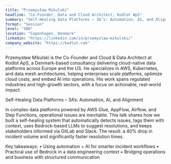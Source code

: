 ```yaml
---
title: "Przemysław Mikulski"
headline: "Co-Founder, Data and Cloud Architect, Kodlot ApS"
summary: "Self-Healing Data Platforms – 3A’s: Automation, AI, and Alignment"
format: "Session"
level: "300"
location: "Copenhagen, Denmark"
linkedin: "https://linkedin.com/in/przemyslaw-mikulski/"
company_website: "https://kodlot.com"
---
```


Przemysław Mikulski is the Co-Founder and Cloud & Data Architect at Kodlot ApS, a Denmark-based consultancy delivering cloud-native data platforms across Europe and the US. He specializes in AWS, Kubernetes, and data mesh architectures, helping enterprises scale platforms, optimize cloud costs, and embed AI into operations. His work spans regulated industries and high-growth sectors, with a focus on actionable, real-world impact.

Self-Healing Data Platforms – 3A’s: Automation, AI, and Alignment

In complex data platforms powered by AWS Glue, AppFlow, Airflow, and Step Functions, operational issues are inevitable. This talk shares how we built a self-healing system that automatically detects issues, tags them with context, uses Bedrock-based LLMs to suggest resolutions, and keeps stakeholders informed via GitLab and Slack. The result: a 40% drop in incident volume and significantly faster resolution times.

Key takeaways:
• Using automation + AI for smarter incident workflows
• Practical use of Bedrock in a data engineering context
• Bridging operations and business with structured communication


